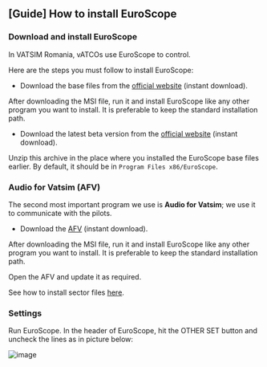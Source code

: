 ## [Guide] How to install EuroScope

### Download and install EuroScope

In VATSIM Romania, vATCOs use EuroScope to control.

Here are the steps you must follow to install EuroScope:
* Download the base files from the [official website](https://www.euroscope.hu/install/EuroScopeSetup32.msi) (instant download).

After downloading the MSI file, run it and install EuroScope like any other program you want to install. It is preferable to keep the standard installation path.

* Download the latest beta version from the [official website](https://www.euroscope.hu/install/EuroScopeBeta32a34.zip) (instant download).

Unzip this archive in the place where you installed the EuroScope base files earlier. By default, it should be in ```Program Files x86/EuroScope```.

### Audio for Vatsim (AFV)

The second most important program we use is **Audio for Vatsim**; we use it to communicate with the pilots.

* Download the [AFV](https://audio.vatsim.net/downloads/standalone) (instant download). 

After downloading the MSI file, run it and install EuroScope like any other program you want to install. It is preferable to keep the standard installation path.

Open the AFV and update it as required.

See how to install sector files [here](https://docs.rovacc.ro/euroscope/update.html).

### Settings

Run EuroScope. In the header of EuroScope, hit the OTHER SET button and uncheck the lines as in picture below:

![image][def]

[def]: ../../images/profile-startup.png